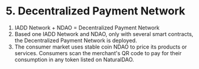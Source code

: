 # 5. Decentralized Payment Network

1. IADD Network + NDAO = Decentralized Payment Network
2. Based one IADD Network and NDAO, only with several smart contracts, the Decentralized Payment Network is deployed.
3. The consumer market uses stable coin NDAO to price its products or services. Consumers scan the merchant's QR code to pay for their consumption in any token listed on NaturalDAO.

